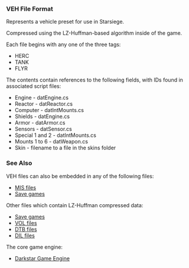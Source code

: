 ### VEH File Format

Represents a vehicle preset for use in Starsiege.

Compressed using the LZ-Huffman-based algorithm inside of the game.

Each file begins with any one of the three tags:
* HERC
* TANK
* FLYR

The contents contain references to the following fields, with IDs found in associated script files:
* Engine - datEngine.cs
* Reactor - datReactor.cs
* Computer - datIntMounts.cs
* Shields - datEngine.cs
* Armor - datArmor.cs
* Sensors - datSensor.cs
* Special 1 and 2 - datIntMounts.cs
* Mounts 1 to 6 - datWeapon.cs
* Skin - filename to a file in the skins folder

### See Also

VEH files can also be embedded in any of the following files:
* [MIS files](MIS)
* [Save games](Starsiege%20save%20games)

Other files which contain LZ-Huffman compressed data:
* [Save games](Starsiege%20save%20games.md)
* [VOL files](VOL.md)
* [DTB files](DTB.md)
* [DIL files](DIL.md)

The core game engine:
* [Darkstar Game Engine](darkstar.md)